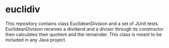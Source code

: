 # euclidiv

This repository contains class EuclideanDivision and a set of JUnit tests.
EuclideanDivision receives a dividend and a divisor through its constructor
then calculates their quotient and the remainder. This class is meant to be
included in any Java project.